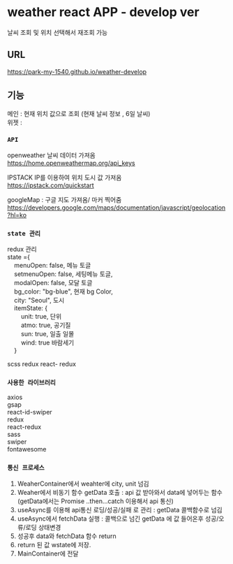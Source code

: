 # weather react APP - develop ver

날씨 조회 및 위치 선택해서 재조회 가능

## URL
https://park-my-1540.github.io/weather-develop

## 기능

메인 : 현재 위치 값으로 조회 (현재 날씨 정보 , 6일 날씨) <BR/>
위젯 : 

### `API`

openweather 날씨 데이터 가져옴 <br/>
https://home.openweathermap.org/api_keys

IPSTACK IP를 이용하여 위치 도시 값 가져옴<br/>
https://ipstack.com/quickstart

googleMap : 구글 지도 가져옴/ 마커 찍어줌<br/>
https://developers.google.com/maps/documentation/javascript/geolocation?hl=ko

### `state 관리`
redux 관리<br/>
state ={<br/>
  &nbsp;&nbsp;&nbsp;&nbsp;menuOpen: false, 메뉴 토글 <Br/>
  &nbsp;&nbsp;&nbsp;&nbsp;setmenuOpen: false, 세팅메뉴 토글,<Br/>
  &nbsp;&nbsp;&nbsp;&nbsp;modalOpen: false,  모달 토글<Br/>
  &nbsp;&nbsp;&nbsp;&nbsp;bg_color: "bg-blue", 현재 bg Color,<Br/>
  &nbsp;&nbsp;&nbsp;&nbsp;city: "Seoul", 도시 <Br/>
  &nbsp;&nbsp;&nbsp;&nbsp;itemState: {<Br/>
    &nbsp;&nbsp;&nbsp;&nbsp;&nbsp;&nbsp;&nbsp;&nbsp;unit: true, 단위<Br/>
    &nbsp;&nbsp;&nbsp;&nbsp;&nbsp;&nbsp;&nbsp;&nbsp;atmo: true, 공기질<Br/>
    &nbsp;&nbsp;&nbsp;&nbsp;&nbsp;&nbsp;&nbsp;&nbsp;sun: true, 일출 일몰<Br/>
   &nbsp;&nbsp;&nbsp;&nbsp;&nbsp;&nbsp;&nbsp;&nbsp;wind: true 바람세기<Br/>
   &nbsp;&nbsp;&nbsp;&nbsp;}<Br/>


scss
redux
react- redux

### `사용한 라이브러리`
axios<br/>
gsap<br/>
react-id-swiper<br/>
redux<br/>
react-redux<br/>
sass<br/>
swiper<br/>
fontawesome

### `통신 프로세스`
1. WeaherContainer에서 weahter에 city, unit 넘김
2. Weaher에서 비동기 함수 getData 호출 : api 값 받아와서 data에 넣어두는 함수 (getData에서는 Promise ..then...catch 이용해서 api 통신)
3. useAsync를 이용해 api통신 로딩/성공/실패 로 관리 : getData 콜백함수로 넘김 
4. useAsync에서 fetchData 실행 : 콜백으로 넘긴 getData 에 값 들어온후 성공/오류/로딩 상태변경
5. 성공후 data와 fetchData 함수 return
6. return 된 값 wstate에 저장.
7. MainContainer에 전달
